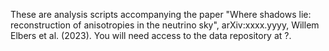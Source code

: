 These are analysis scripts accompanying the paper "Where shadows lie: reconstruction of anisotropies in the neutrino sky", arXiv:xxxx.yyyy, Willem Elbers et al. (2023). You will need access to the data repository at ?.
